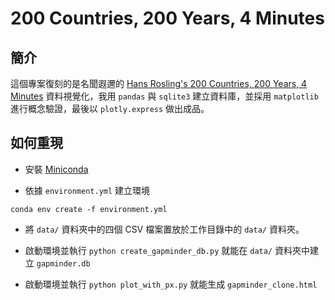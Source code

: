 # 200 Countries, 200 Years, 4 Minutes

## 簡介
這個專案復刻的是名聞遐邇的 [Hans Rosling's 200 Countries, 200 Years, 4 Minutes](https://youtu.be/jbkSRLYSojo?si=J721nOUK5bfS5ugY) 資料視覺化，我用 `pandas` 與 `sqlite3` 建立資料庫，並採用 `matplotlib` 進行概念驗證，最後以 `plotly.express` 做出成品。


## 如何重現
- 安裝 [Miniconda](https://youtu.be/jbkSRLYSojo?si=J721nOUK5bfS5ugY)

- 依據 `environment.yml` 建立環境
```shell
conda env create -f environment.yml
```

- 將 `data/` 資料夾中的四個 CSV 檔案置放於工作目錄中的 `data/` 資料夾。

- 啟動環境並執行 `python create_gapminder_db.py` 就能在 `data/` 資料夾中建立 `gapminder.db`

- 啟動環境並執行 `python plot_with_px.py` 就能生成 `gapminder_clone.html`

